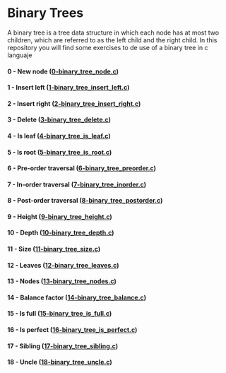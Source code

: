 # Binary Trees
A binary tree is a tree data structure in which each node has at most two children, which are referred to as the left child and the right child.
In this repository you will find some exercises to de use of a binary tree in c languaje
#### 0 - New node ([0-binary_tree_node.c](https://github.com/MarcoANT9/binary_trees/blob/master/0-binary_tree_node.c "0-binary_tree_node.c"))
#### 1 - Insert left ([1-binary_tree_insert_left.c](https://github.com/MarcoANT9/binary_trees/blob/master/1-binary_tree_insert_left.c "1-binary_tree_insert_left.c"))
#### 2 - Insert right ([2-binary_tree_insert_right.c](https://github.com/MarcoANT9/binary_trees/blob/master/2-binary_tree_insert_right.c "2-binary_tree_insert_right.c"))
#### 3 - Delete ([3-binary_tree_delete.c](https://github.com/MarcoANT9/binary_trees/blob/master/3-binary_tree_delete.c "3-binary_tree_delete.c"))
#### 4 - Is leaf ([4-binary_tree_is_leaf.c](https://github.com/MarcoANT9/binary_trees/blob/master/4-binary_tree_is_leaf.c "4-binary_tree_is_leaf.c"))
#### 5 - Is root ([5-binary_tree_is_root.c](https://github.com/MarcoANT9/binary_trees/blob/master/5-binary_tree_is_root.c "5-binary_tree_is_root.c"))
#### 6 - Pre-order traversal ([6-binary_tree_preorder.c](https://github.com/MarcoANT9/binary_trees/blob/master/6-binary_tree_preorder.c "6-binary_tree_preorder.c"))
#### 7 - In-order traversal ([7-binary_tree_inorder.c](https://github.com/MarcoANT9/binary_trees/blob/master/7-binary_tree_inorder.c "7-binary_tree_inorder.c"))
#### 8 - Post-order traversal ([8-binary_tree_postorder.c](https://github.com/MarcoANT9/binary_trees/blob/master/8-binary_tree_postorder.c "8-binary_tree_postorder.c"))
#### 9 - Height ([9-binary_tree_height.c](https://github.com/MarcoANT9/binary_trees/blob/master/9-binary_tree_height.c "9-binary_tree_height.c"))
#### 10 - Depth ([10-binary_tree_depth.c](https://github.com/MarcoANT9/binary_trees/blob/master/10-binary_tree_depth.c "10-binary_tree_depth.c"))
#### 11 - Size ([11-binary_tree_size.c](https://github.com/MarcoANT9/binary_trees/blob/master/11-binary_tree_size.c "11-binary_tree_size.c"))
#### 12 - Leaves ([12-binary_tree_leaves.c](https://github.com/MarcoANT9/binary_trees/blob/master/12-binary_tree_leaves.c "12-binary_tree_leaves.c"))
#### 13 - Nodes ([13-binary_tree_nodes.c](https://github.com/MarcoANT9/binary_trees/blob/master/13-binary_tree_nodes.c "13-binary_tree_nodes.c"))
#### 14 - Balance factor ([14-binary_tree_balance.c](https://github.com/MarcoANT9/binary_trees/blob/master/14-binary_tree_balance.c "14-binary_tree_balance.c"))
#### 15 - Is full ([15-binary_tree_is_full.c](https://github.com/MarcoANT9/binary_trees/blob/master/15-binary_tree_is_full.c "15-binary_tree_is_full.c"))
#### 16 - Is perfect ([16-binary_tree_is_perfect.c](https://github.com/MarcoANT9/binary_trees/blob/master/16-binary_tree_is_perfect.c "16-binary_tree_is_perfect.c"))
#### 17 - Sibling ([17-binary_tree_sibling.c](https://github.com/MarcoANT9/binary_trees/blob/master/17-binary_tree_sibling.c "17-binary_tree_sibling.c"))
#### 18 - Uncle ([18-binary_tree_uncle.c](https://github.com/MarcoANT9/binary_trees/blob/master/18-binary_tree_uncle.c "18-binary_tree_uncle.c"))

